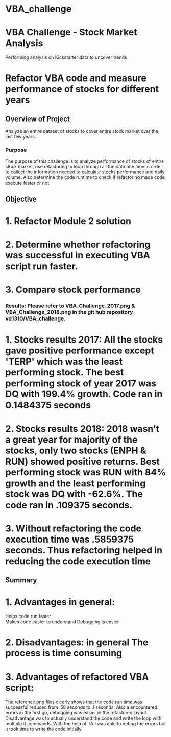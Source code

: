 # VBA_challenge
# VBA Challenge - Stock Market Analysis
Performing analysis on Kickstarter data to uncover trends
# Refactor VBA code and measure performance of stocks for different years
## Overview of Project
Analyze an entire dataset of stocks to cover entire stock market over the last few years. 
### Purpose
The purpose of this challenge is to analyze performance of stocks of entire stock market, use refactoring to loop through all the data one time in order to collect the information needed to calculate stocks performance and daily volume. Also determine the code runtime to check if refactoring made code execute faster or not. 
## Objective
# 1. Refactor Module 2 solution
# 2. Determine whether refactoring was successful in executing VBA script run faster. 
# 3. Compare stock performance
### Results: Please refer to VBA_Challenge_2017.png & VBA_Challenge_2018.png in the git hub repository vd1310/VBA_challenge. 
# 1. Stocks results 2017: All the stocks gave positive performance except 'TERP' which was the least performing stock. The best performing stock of year 2017 was DQ with 199.4% growth. Code ran in 0.1484375 seconds
# 2. Stocks results 2018: 2018 wasn’t a great year for majority of the stocks, only two stocks (ENPH & RUN) showed positive returns. Best performing stock was RUN with 84% growth and the least performing stock was DQ with -62.6%. The code ran in .109375 seconds.
# 3. Without refactoring the code execution time was .5859375 seconds. Thus refactoring helped in reducing the code execution time

## Summary
# 1. Advantages in general:
Helps code run faster	
Makes code easier to understand
Debugging is easier
# 2. Disadvantages: in general The process is time consuming
# 3. Advantages of refactored VBA script:
The reference png files clearly shows that the code run time was successful reduced from .58 seconds to .1 seconds. Also a encountered errors in the first go, debugging was easier in the refactored layout. Disadvantage was to actually understand the code and write the loop with multiple if commands. With the help of TA I was able to debug the errors but it took time to write the code initially
